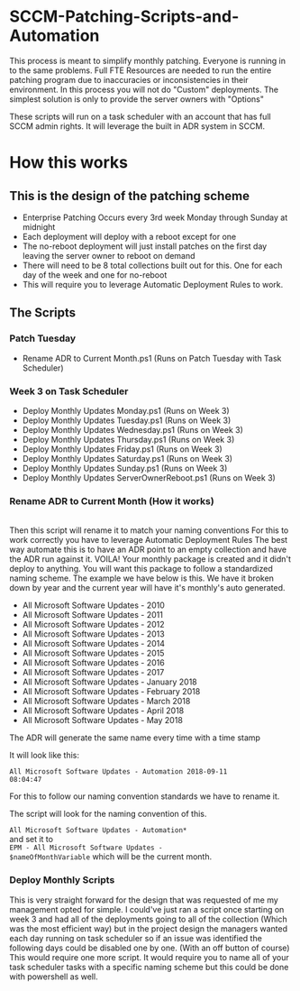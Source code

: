 # SCCM-Patching-Scripts-and-Automation
This process is meant to simplify monthly patching. Everyone is running in to the same problems. Full FTE Resources are needed to run the entire patching program due to inaccuracies or inconsistencies in their environment. In this process you will not do "Custom" deployments. The simplest solution is only to provide the server owners with "Options"

These scripts will run on a task scheduler with an account that has full SCCM admin rights. 
It will leverage the built in ADR system in SCCM. 


# How this works

## This is the design of the patching scheme
* Enterprise Patching Occurs every 3rd week Monday through Sunday at midnight
* Each deployment will deploy with a reboot except for one
* The no-reboot deployment will just install patches on the first day leaving the server owner to reboot on demand
* There will need to be 8 total collections built out for this. One for each day of the week and one for no-reboot
* This will require you to leverage Automatic Deployment Rules to work.

## The Scripts
### Patch Tuesday 
* Rename ADR to Current Month.ps1 (Runs on Patch Tuesday with Task Scheduler)
### Week 3 on Task Scheduler
* Deploy Monthly Updates Monday.ps1 (Runs on Week 3)
* Deploy Monthly Updates Tuesday.ps1 (Runs on Week 3)
* Deploy Monthly Updates Wednesday.ps1 (Runs on Week 3)
* Deploy Monthly Updates Thursday.ps1 (Runs on Week 3)
* Deploy Monthly Updates Friday.ps1 (Runs on Week 3)
* Deploy Monthly Updates Saturday.ps1 (Runs on Week 3)
* Deploy Monthly Updates Sunday.ps1 (Runs on Week 3)
* Deploy Monthly Updates ServerOwnerReboot.ps1 (Runs on Week 3)

### Rename ADR to Current Month (How it works)
<br>Then this script will rename it to match your naming conventions 
For this to work correctly you have to leverage Automatic Deployment Rules
The best way automate this is to have an ADR point to an empty collection and have the ADR run against it. VOILA! Your monthly package is created and it didn't deploy to anything. You will want this package to follow a standardized naming scheme. The example we have below is this. We have it broken down by year and the current year will have it's monthly's auto generated.

* All Microsoft Software Updates - 2010
* All Microsoft Software Updates - 2011
* All Microsoft Software Updates - 2012
* All Microsoft Software Updates - 2013
* All Microsoft Software Updates - 2014
* All Microsoft Software Updates - 2015
* All Microsoft Software Updates - 2016
* All Microsoft Software Updates - 2017
* All Microsoft Software Updates - January 2018
* All Microsoft Software Updates - February 2018
* All Microsoft Software Updates - March 2018
* All Microsoft Software Updates - April 2018
* All Microsoft Software Updates - May 2018

The ADR will generate the same name every time with a time stamp

It will look like this: 

<code>All Microsoft Software Updates - Automation 2018-09-11 08:04:47</code>

For this to follow our naming convention standards we have to rename it. 

The script will look for the naming convention of this. 
<br><code> All Microsoft Software Updates - Automation* </code>
<br>
and set it to 
<br><code>EPM - All Microsoft Software Updates - $nameOfMonthVariable</code>
which will be the current month. 

### Deploy Monthly Scripts
This is very straight forward for the design that was requested of me my management opted for simple. I could've just ran a script once starting on week 3 and had all of the deployments going to all of the collection (Which was the most efficient way) but in the project design the managers wanted each day running on task scheduler so if an issue was identified the following days could be disabled one by one. (With an off button of course) This would require one more script. It would require you to name all of your task scheduler tasks with a specific naming scheme but this could be done with powershell as well. 
